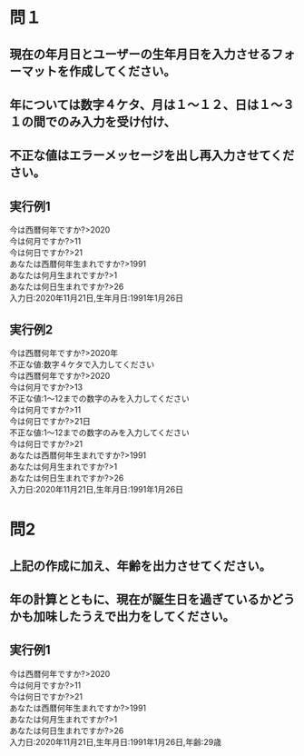 # 問１  
## 現在の年月日とユーザーの生年月日を入力させるフォーマットを作成してください。  
## 年については数字４ケタ、月は１〜１２、日は１〜３１の間でのみ入力を受け付け、  
## 不正な値はエラーメッセージを出し再入力させてください。  

## 実行例1  
今は西暦何年ですか?>2020  
今は何月ですか?>11  
今は何日ですか?>21  
あなたは西暦何年生まれですか?>1991  
あなたは何月生まれですか?>1  
あなたは何日生まれですか?>26  
入力日:2020年11月21日,生年月日:1991年1月26日  

## 実行例2  
今は西暦何年ですか?>2020年  
不正な値:数字４ケタで入力してください  
今は西暦何年ですか?>2020  
今は何月ですか?>13  
不正な値:1〜12までの数字のみを入力してください  
今は何月ですか?>11  
今は何日ですか?>21日  
不正な値:1〜12までの数字のみを入力してください  
今は何日ですか?>21  
あなたは西暦何年生まれですか?>1991  
あなたは何月生まれですか?>1  
あなたは何日生まれですか?>26  
入力日:2020年11月21日,生年月日:1991年1月26日  

# 問2  
## 上記の作成に加え、年齢を出力させてください。  
## 年の計算とともに、現在が誕生日を過ぎているかどうかも加味したうえで出力をしてください。  

## 実行例1  
今は西暦何年ですか?>2020  
今は何月ですか?>11  
今は何日ですか?>21  
あなたは西暦何年生まれですか?>1991  
あなたは何月生まれですか?>1  
あなたは何日生まれですか?>26  
入力日:2020年11月21日,生年月日:1991年1月26日,年齢:29歳  
